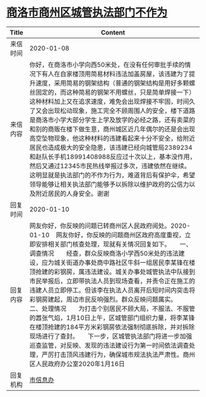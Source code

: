 # <a href="http://www.shangluo.gov.cn/zmhd/ldxxxx.jsp?urltype=leadermail.LeaderMailContentUrl&wbtreeid=1112&leadermailid=5639">商洛市商州区城管执法部门不作为</a>
| Title |                                                                                                                                                                                                                   Content                                                                                                                                                                                                                    |
|:-----:|----------------------------------------------------------------------------------------------------------------------------------------------------------------------------------------------------------------------------------------------------------------------------------------------------------------------------------------------------------------------------------------------------------------------------------------------|
| 来信时间  | 2020-01-08                                                                                                                                                                                                                                                                                                                                                                                                                                   |
| 来信内容  | 你好，在商洛市小学向西50米处，在没有任何审批手续的情况下有人在自家楼顶用简易材料违法加盖房屋，该违建为了提升速度，采用简易的钢架结构（普通的钢架结构是用好多颗螺丝固定的，而这种简易的钢架不用螺丝，只是简单焊接一下）这种材料加上又在追求速度，难免会出现焊接不牢固，时间久了又会出现松动现象，施工完全不顾周围人的安全，楼下道路是商洛市小学大部分学生上学及放学的必经之路，还有卖菜的和别的商贩在楼下做生意，商州城区近几年偶尔的还是会出现高空坠物现象，他这种材料的违建看起来十分不安全，给附近居民也造成极大的安全隐患，该违建已经向城管局2389234和赵队长手机18991408988反应过十次以上，基本没作用，然后又通过12345市民热线举报过多次，违建依然在继续。这明显就是执法部门的不作为行为，难道背后有保护伞，希望领导能够让相关执法部门能够予以拆除以维护政府的公信力以及附近居民的人身安全。谢谢                               |
| 回复时间  | 2020-01-10                                                                                                                                                                                                                                                                                                                                                                                                                                   |
| 回复内容  | 网友你好，你反映的问题已转商州区人民政府阅处。2020-01-10    网友你好，你反映的问题商州区政府高度重视，立即安排相关部门核查处理，现就有关情况回复如下。　　一、调查情况　　经查，群众反映商洛小学西50米处的违法建设，应为城关街道办事处商中路社区牛斜一组居民李某锋在楼顶抢建的彩钢房，属违法建设。城关办事处城管执法中队接到市民举报后，立即带执法人员到现场查看，并责令正在施工的违建人员立即停工。但该李在执法人员离开后短时间内突击将彩钢房建起，周边市民反响强烈。群众反映问题属实。　　二、处理情况　　为打击个别居民不顾大局，不服法、不服管的嚣张气焰，1月10日上午，区城管部门组织力量，将李某锋在楼顶抢建的184平方米彩钢房依法强制彻底拆除，并对拆除现场进行了查封。　　下一步，区城管执法部门将进一步加强巡查监管，对反映、发现的违法建设行为第一时间依法调查处理，严厉打击顶风违建行为，确保城市规法执法严肃性。商州区人民政府办公室2020年1月16日 |
| 回复机构  | <a href="../../categories/agencies/市信息办.md">市信息办</a>                                                                                                                                                                                                                                                                                                                                                                                         |